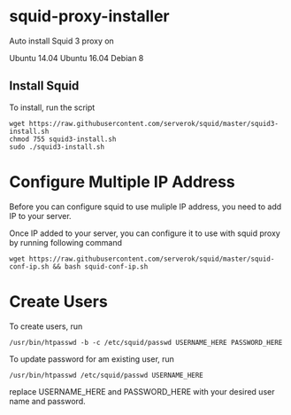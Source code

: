 # squid-proxy-installer

Auto install Squid 3 proxy on

Ubuntu 14.04
Ubuntu 16.04
Debian 8 

## Install Squid

To install, run the script

```
wget https://raw.githubusercontent.com/serverok/squid/master/squid3-install.sh
chmod 755 squid3-install.sh
sudo ./squid3-install.sh
```

# Configure Multiple IP Address

Before you can configure squid to use muliple IP address, you need to add IP to your server.

Once IP added to your server, you can configure it to use with squid proxy by running following command

```
wget https://raw.githubusercontent.com/serverok/squid/master/squid-conf-ip.sh && bash squid-conf-ip.sh
```

# Create Users

To create users, run

```
/usr/bin/htpasswd -b -c /etc/squid/passwd USERNAME_HERE PASSWORD_HERE
```

To update password for am existing user, run

```
/usr/bin/htpasswd /etc/squid/passwd USERNAME_HERE
```

replace USERNAME_HERE and PASSWORD_HERE with your desired user name and password.
